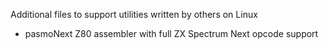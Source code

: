 Additional files to support utilities written by others on Linux

- pasmoNext Z80 assembler with full ZX Spectrum Next opcode support 

